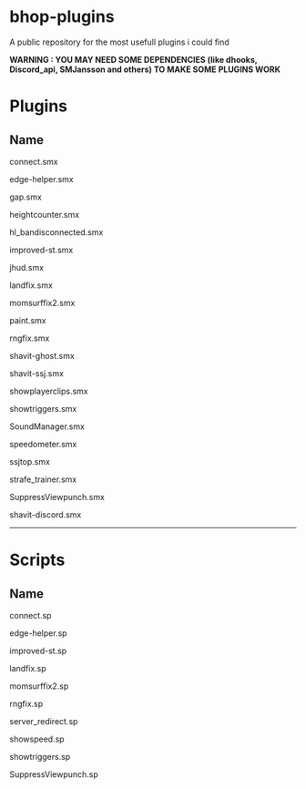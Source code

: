 # bhop-plugins
A public repository for the most usefull plugins i could find

**WARNING : YOU MAY NEED SOME DEPENDENCIES (like dhooks, Discord_api, SMJansson and others) TO MAKE SOME PLUGINS WORK**


# Plugins
Name
----
connect.smx

edge-helper.smx

gap.smx

heightcounter.smx

hl_bandisconnected.smx

improved-st.smx

jhud.smx

landfix.smx

momsurffix2.smx

paint.smx

rngfix.smx

shavit-ghost.smx

shavit-ssj.smx

showplayerclips.smx

showtriggers.smx

SoundManager.smx

speedometer.smx

ssjtop.smx

strafe_trainer.smx

SuppressViewpunch.smx

shavit-discord.smx

---------

# Scripts
Name
----
connect.sp

edge-helper.sp

improved-st.sp

landfix.sp

momsurffix2.sp

rngfix.sp

server_redirect.sp

showspeed.sp

showtriggers.sp

SuppressViewpunch.sp

